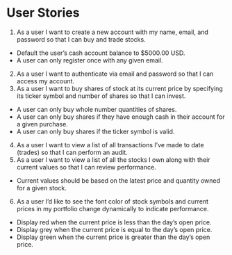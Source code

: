 # User Stories

1. As a user I want to create a new account with my name, email, and password so that I can buy and trade stocks.
- Default the user’s cash account balance to $5000.00 USD.
- A user can only register once with any given email.
2. As a user I want to authenticate via email and password so that I can access my account.
3. As a user I want to buy shares of stock at its current price by specifying its ticker symbol and number of shares so that I can invest.
- A user can only buy whole number quantities of shares.
- A user can only buy shares if they have enough cash in their account for a given purchase.
- A user can only buy shares if the ticker symbol is valid.
4. As a user I want to view a list of all transactions I’ve made to date (trades) so that I can perform an audit.
5. As a user I want to view a list of all the stocks I own along with their current values so that I can review performance.
- Current values should be based on the latest price and quantity owned for a given stock.
6. As a user I’d like to see the font color of stock symbols and current prices in my portfolio change dynamically to indicate performance.
- Display red when the current price is less than the day’s open price.
- Display grey when the current price is equal to the day’s open price.
- Display green when the current price is greater than the day’s open price.
